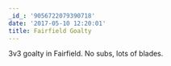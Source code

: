 ```yaml
---
_id_: '9056722079390718'
date: '2017-05-10 12:20:01'
title: Fairfield Goalty
---
```


3v3 goalty in Fairfield. No subs, lots of blades.
